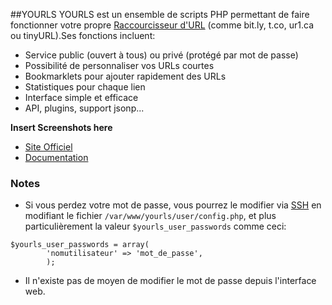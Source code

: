 ##YOURLS
YOURLS est un ensemble de scripts PHP permettant de faire fonctionner votre propre [Raccourcisseur d'URL](https://fr.wikipedia.org/wiki/R%C3%A9duction_d%27URL) (comme bit.ly, t.co, ur1.ca ou tinyURL).Ses fonctions incluent:

  * Service public (ouvert à tous) ou privé (protégé par mot de passe)
  * Possibilité de personnaliser vos URLs courtes
  * Bookmarklets pour ajouter rapidement des URLs
  * Statistiques pour chaque lien
  * Interface simple et efficace
  * API, plugins, support jsonp...

**Insert Screenshots here**

  * [Site Officiel](http://yourls.org/)
  * [Documentation](https://github.com/YOURLS/YOURLS/wiki)

### Notes
 * Si vous perdez votre mot de passe, vous pourrez le modifier via [SSH](SSH.md) en modifiant le fichier `/var/www/yourls/user/config.php`, et plus particulièrement la valeur `$yourls_user_passwords` comme ceci:
```
$yourls_user_passwords = array(
        'nomutilisateur' => 'mot_de_passe',
        );
```
 * Il n'existe pas de moyen de modifier le mot de passe depuis l'interface web.

